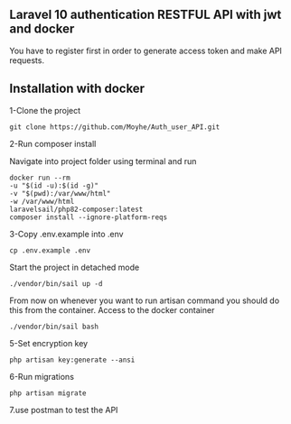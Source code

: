 ## Laravel 10 authentication RESTFUL API with jwt and docker

You have to register first in order to generate access token and make API requests.

## Installation with docker

1-Clone the project

    git clone https://github.com/Moyhe/Auth_user_API.git

2-Run composer install

Navigate into project folder using terminal and run

    docker run --rm
    -u "$(id -u):$(id -g)"
    -v "$(pwd):/var/www/html"
    -w /var/www/html
    laravelsail/php82-composer:latest
    composer install --ignore-platform-reqs

3-Copy .env.example into .env

    cp .env.example .env

Start the project in detached mode

    ./vendor/bin/sail up -d

From now on whenever you want to run artisan command you should do this from the container. Access to the docker container

    ./vendor/bin/sail bash

5-Set encryption key

    php artisan key:generate --ansi

6-Run migrations

    php artisan migrate

7.use postman to test the API
